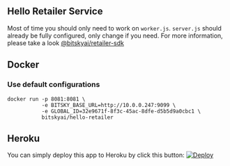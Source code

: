 ## Hello Retailer Service
Most of time you should only need to work on `worker.js`. `server.js` should already be fully configured, only change if you need. 
For more information, please take a look [@bitskyai/retailer-sdk](https://github.com/bitskyai/bitsky-retailer-sdk)

## Docker

### Use default configurations

```
docker run -p 8081:8081 \
           -e BITSKY_BASE_URL=http://10.0.0.247:9099 \
           -e GLOBAL_ID=32e9671f-8f3c-45ac-8dfe-d5b5d9a0cbc1 \
           bitskyai/hello-retailer
```

## Heroku

You can simply deploy this app to Heroku by click this button:
[![Deploy](https://www.herokucdn.com/deploy/button.svg)](https://heroku.com/deploy)